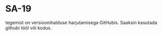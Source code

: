 # SA-19
tegemist on versioonihalduse harjutamisega GitHubis.
Saaksin kasutada githubi tööl või kodus.
